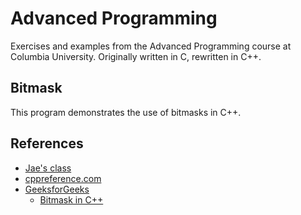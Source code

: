 # Advanced Programming

Exercises and examples from the Advanced Programming course at Columbia
University. Originally written in C, rewritten in C++.


## Bitmask

This program demonstrates the use of bitmasks in C++.

## References

- [Jae's class](https://www.cs.columbia.edu/~jae/3157/)
- [cppreference.com](https://en.cppreference.com/w/)
- [GeeksforGeeks](https://www.geeksforgeeks.org/)
    - [Bitmask in C++](https://www.geeksforgeeks.org/bitmasking-in-cpp/)
